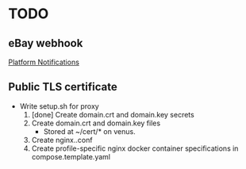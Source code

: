 # TODO

## eBay webhook

[Platform Notifications](https://developer.ebay.com/api-docs/static/platform-notifications-landing.html)

## Public TLS certificate

* Write setup.sh for proxy
    1. [done] Create domain.crt and domain.key secrets
    2. Create domain.crt and domain.key files
        * Stored at ~/cert/* on venus.
    3. Create nginx.<env>.conf
    4. Create profile-specific nginx docker container specifications in compose.template.yaml
